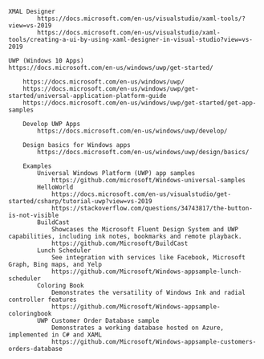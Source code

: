 	XMAL Designer
			https://docs.microsoft.com/en-us/visualstudio/xaml-tools/?view=vs-2019
			https://docs.microsoft.com/en-us/visualstudio/xaml-tools/creating-a-ui-by-using-xaml-designer-in-visual-studio?view=vs-2019

	UWP (Windows 10 Apps)
	https://docs.microsoft.com/en-us/windows/uwp/get-started/

		https://docs.microsoft.com/en-us/windows/uwp/
		https://docs.microsoft.com/en-us/windows/uwp/get-started/universal-application-platform-guide
		https://docs.microsoft.com/en-us/windows/uwp/get-started/get-app-samples

		Develop UWP Apps
			https://docs.microsoft.com/en-us/windows/uwp/develop/

		Design basics for Windows apps
			https://docs.microsoft.com/en-us/windows/uwp/design/basics/

		Examples
			Universal Windows Platform (UWP) app samples
				https://github.com/microsoft/Windows-universal-samples
			HelloWorld
				https://docs.microsoft.com/en-us/visualstudio/get-started/csharp/tutorial-uwp?view=vs-2019
				https://stackoverflow.com/questions/34743817/the-button-is-not-visible
			BuildCast
				Showcases the Microsoft Fluent Design System and UWP capabilities, including ink notes, bookmarks and remote playback.
				https://github.com/Microsoft/BuildCast
			Lunch Scheduler
				See integration with services like Facebook, Microsoft Graph, Bing maps, and Yelp
				https://github.com/Microsoft/Windows-appsample-lunch-scheduler
			Coloring Book
				Demonstrates the versatility of Windows Ink and radial controller features
				https://github.com/Microsoft/Windows-appsample-coloringbook
			UWP Customer Order Database sample
				Demonstrates a working database hosted on Azure, implemented in C# and XAML
				https://github.com/Microsoft/Windows-appsample-customers-orders-database
